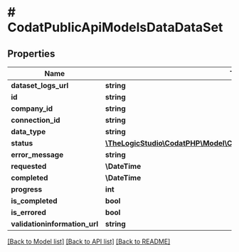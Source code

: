 # # CodatPublicApiModelsDataDataSet

## Properties

Name | Type | Description | Notes
------------ | ------------- | ------------- | -------------
**dataset_logs_url** | **string** |  | [optional]
**id** | **string** |  |
**company_id** | **string** |  |
**connection_id** | **string** |  |
**data_type** | **string** |  | [optional]
**status** | [**\TheLogicStudio\CodatPHP\Model\CodatPublicApiModelsDataDatasetStatus**](CodatPublicApiModelsDataDatasetStatus.md) |  |
**error_message** | **string** |  | [optional]
**requested** | **\DateTime** |  |
**completed** | **\DateTime** |  | [optional]
**progress** | **int** |  |
**is_completed** | **bool** |  |
**is_errored** | **bool** |  |
**validationinformation_url** | **string** |  | [optional]

[[Back to Model list]](../../README.md#models) [[Back to API list]](../../README.md#endpoints) [[Back to README]](../../README.md)

